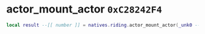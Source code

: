 # actor_mount_actor `0xC28242F4`

```lua
local result --[[ number ]] = natives.riding.actor_mount_actor(_unk0 --[[ number ]], _unk1 --[[ number ]])
```